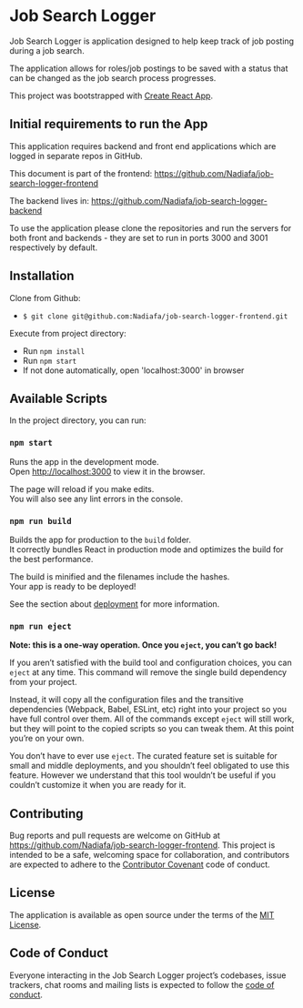 # Job Search Logger

Job Search Logger is application designed to help keep track of job posting during a job search.

The application allows for roles/job postings to be saved with a status that can be changed as the job search process progresses.

This project was bootstrapped with [Create React App](https://github.com/facebook/create-react-app).

## Initial requirements to run the App

This application requires backend and front end applications which are logged in separate repos in GitHub.

This document is part of the frontend:
https://github.com/Nadiafa/job-search-logger-frontend

The  backend lives in:
https://github.com/Nadiafa/job-search-logger-backend

To use the application please clone the repositories and run the servers for both front and backends - they are set to run in ports 3000 and 3001 respectively by default.

## Installation

Clone from Github:
* `$ git clone git@github.com:Nadiafa/job-search-logger-frontend.git`

Execute from project directory:
* Run `npm install`
* Run `npm start`
* If not done automatically, open 'localhost:3000' in browser

## Available Scripts

In the project directory, you can run:

### `npm start`
Runs the app in the development mode.<br>
Open [http://localhost:3000](http://localhost:3000) to view it in the browser.

The page will reload if you make edits.<br>
You will also see any lint errors in the console.

### `npm run build`

Builds the app for production to the `build` folder.<br>
It correctly bundles React in production mode and optimizes the build for the best performance.

The build is minified and the filenames include the hashes.<br>
Your app is ready to be deployed!

See the section about [deployment](https://facebook.github.io/create-react-app/docs/deployment) for more information.

### `npm run eject`

**Note: this is a one-way operation. Once you `eject`, you can’t go back!**

If you aren’t satisfied with the build tool and configuration choices, you can `eject` at any time. This command will remove the single build dependency from your project.

Instead, it will copy all the configuration files and the transitive dependencies (Webpack, Babel, ESLint, etc) right into your project so you have full control over them. All of the commands except `eject` will still work, but they will point to the copied scripts so you can tweak them. At this point you’re on your own.

You don’t have to ever use `eject`. The curated feature set is suitable for small and middle deployments, and you shouldn’t feel obligated to use this feature. However we understand that this tool wouldn’t be useful if you couldn’t customize it when you are ready for it.

## Contributing

Bug reports and pull requests are welcome on GitHub at https://github.com/Nadiafa/job-search-logger-frontend. This project is intended to be a safe, welcoming space for collaboration, and contributors are expected to adhere to the [Contributor Covenant](http://contributor-covenant.org) code of conduct.

## License

The application is available as open source under the terms of the [MIT License](https://opensource.org/licenses/MIT).

## Code of Conduct

Everyone interacting in the Job Search Logger project’s codebases, issue trackers, chat rooms and mailing lists is expected to follow the [code of conduct](https://github.com/Nadiafa/job-search-logger-frontend/blob/master/CODE_OF_CONDUCT.md).